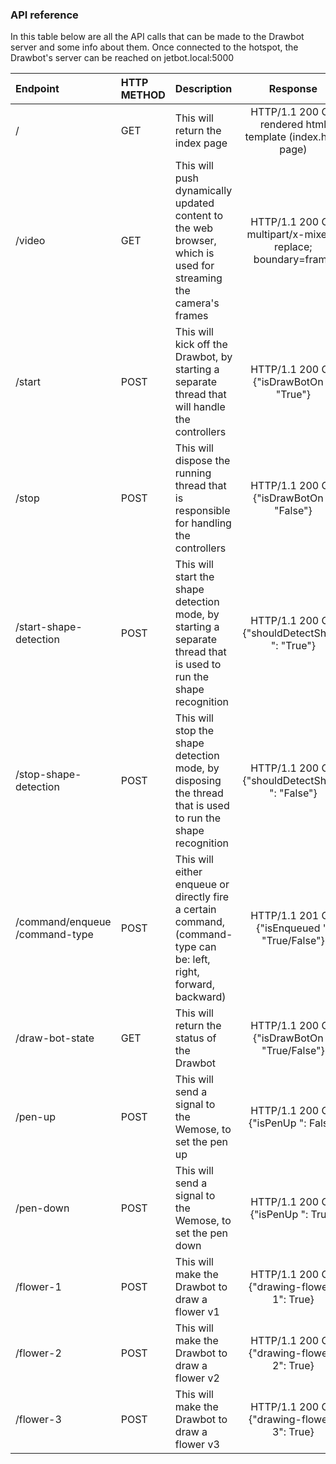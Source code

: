 ### API reference

In this table below are all the API calls that can be made to the Drawbot server and some info about them.
Once connected to the hotspot, the Drawbot's server can be reached on jetbot.local:5000

| Endpoint                           | HTTP METHOD | Description                                                                                                        |                           Response                            |                            
|:-----------------------------------|:------------|:-------------------------------------------------------------------------------------------------------------------|:-------------------------------------------------------------:|
| /                                  | GET         | This will return the index page                                                                                    |  HTTP/1.1 200 OK<br>rendered html template (index.html page)  |
| /video                             | GET         | This will push dynamically updated content to the web browser, which is used for streaming the camera's frames     | HTTP/1.1 200 OK<br> multipart/x-mixed-replace; boundary=frame |
| /start                             | POST        | This will kick off the Drawbot, by starting a separate thread that will handle the controllers                     |          HTTP/1.1 200 OK<br>{"isDrawBotOn ": "True"}          |
| /stop                              | POST        | This will dispose the running thread that is responsible for handling the controllers                              |         HTTP/1.1 200 OK<br>{"isDrawBotOn ": "False"}          |
| /start-shape-detection             | POST        | This will start the shape detection mode, by starting a separate thread that is used to run the shape recognition  |       HTTP/1.1 200 OK<br>{"shouldDetectShape ": "True"}       |
| /stop-shape-detection              | POST        | This will stop the shape detection mode, by disposing the thread that is used to run the shape recognition         |      HTTP/1.1 200 OK<br>{"shouldDetectShape ": "False"}       |
| /command/enqueue<br/>/command-type | POST        | This will either enqueue or directly fire a certain command, (command-type can be: left, right, forward, backward) |       HTTP/1.1 201 OK<br>{"isEnqueued ": "True/False"}        |
| /draw-bot-state                    | GET         | This will return the status of the Drawbot                                                                         |       HTTP/1.1 200 OK<br>{"isDrawBotOn ": "True/False"}       |
| /pen-up                            | POST        | This will send a signal to the Wemose, to set the pen up                                                           |            HTTP/1.1 200 OK<br>{"isPenUp ": False}             |
| /pen-down                          | POST        | This will send a signal to the Wemose, to set the pen down                                                         |             HTTP/1.1 200 OK<br>{"isPenUp ": True}             |
| /flower-1                          | POST        | This will make the Drawbot to draw a flower v1                                                                     |         HTTP/1.1 200 OK<br>{"drawing-flower-1": True}         |
| /flower-2                          | POST        | This will make the Drawbot to draw a flower v2                                                                     |         HTTP/1.1 200 OK<br>{"drawing-flower-2": True}         |
| /flower-3                          | POST        | This will make the Drawbot to draw a flower v3                                                                     |         HTTP/1.1 200 OK<br>{"drawing-flower-3": True}         |

